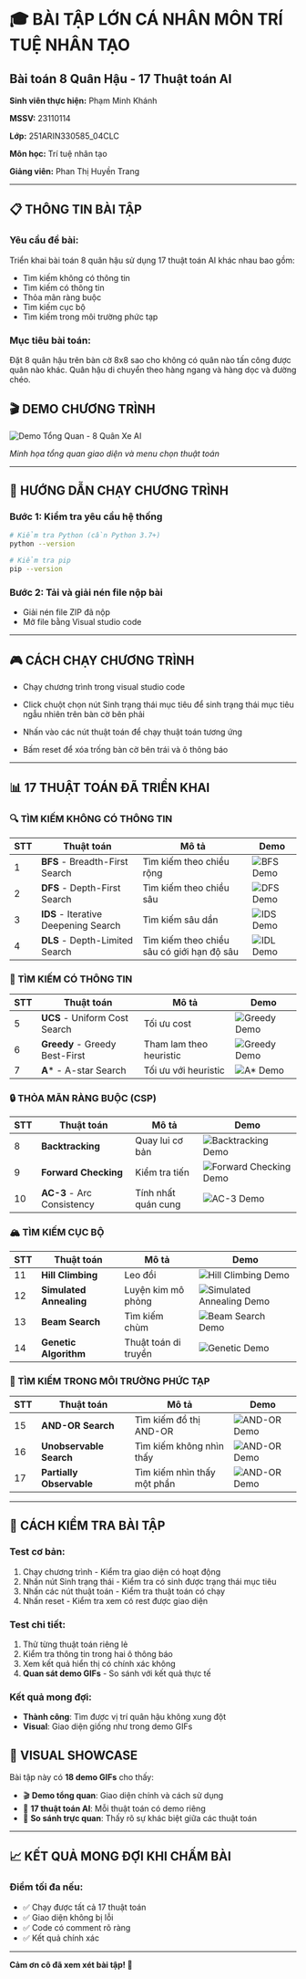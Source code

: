 # 🎓 BÀI TẬP LỚN CÁ NHÂN MÔN TRÍ TUỆ NHÂN TẠO
## Bài toán 8 Quân Hậu - 17 Thuật toán AI

**Sinh viên thực hiện:** Phạm Minh Khánh

**MSSV:** 23110114 

**Lớp:** 251ARIN330585_04CLC

**Môn học:** Trí tuệ nhân tạo

**Giảng viên:** Phan Thị Huyền Trang

---

## 📋 THÔNG TIN BÀI TẬP

### Yêu cầu đề bài:
Triển khai bài toán 8 quân hậu sử dụng 17 thuật toán AI khác nhau bao gồm:
- Tìm kiếm không có thông tin
- Tìm kiếm có thông tin  
- Thỏa mãn ràng buộc
- Tìm kiếm cục bộ
- Tìm kiếm trong môi trường phức tạp

### Mục tiêu bài toán:
Đặt 8 quân hậu trên bàn cờ 8x8 sao cho không có quân nào tấn công được quân nào khác. Quân hậu di chuyển theo hàng ngang và hàng dọc và đường chéo.

## 🎬 DEMO CHƯƠNG TRÌNH

![Demo Tổng Quan - 8 Quân Xe AI](images/demo.gif)

*Minh họa tổng quan giao diện và menu chọn thuật toán*

---

## 🚀 HƯỚNG DẪN CHẠY CHƯƠNG TRÌNH

### Bước 1: Kiểm tra yêu cầu hệ thống
```bash
# Kiểm tra Python (cần Python 3.7+)
python --version

# Kiểm tra pip
pip --version
```
### Bước 2: Tải và giải nén file nộp bài
- Giải nén file ZIP đã nộp
- Mở file bằng Visual studio code

---
## 🎮 CÁCH CHẠY CHƯƠNG TRÌNH

- Chạy chương trình trong visual studio code

- Click chuột chọn nút Sinh trạng thái mục tiêu để sinh trạng thái mục tiêu ngẫu nhiên trên bàn cờ bên phải
- Nhấn vào các nút thuật toán để chạy thuật toán tương ứng

- Bấm reset để xóa trống bàn cờ bên trái và ô thông báo

---

## 📊 17 THUẬT TOÁN ĐÃ TRIỂN KHAI

### 🔍 TÌM KIẾM KHÔNG CÓ THÔNG TIN

| STT | Thuật toán | Mô tả | Demo |
|-----|------------|-------|------|
| 1 | **BFS** - Breadth-First Search | Tìm kiếm theo chiều rộng | ![BFS Demo](images/BFS.gif) |
| 2 | **DFS** - Depth-First Search | Tìm kiếm theo chiều sâu | ![DFS Demo](images/DFS.gif) |
| 3 | **IDS** - Iterative Deepening Search | Tìm kiếm sâu dần | ![IDS Demo](images/IDS.gif) |
| 4 | **DLS** - Depth-Limited Search | Tìm kiếm theo chiều sâu có giới hạn độ sâu | ![IDL Demo](images/DLS.gif) |

### 🎯 TÌM KIẾM CÓ THÔNG TIN

| STT | Thuật toán | Mô tả | Demo |
|-----|------------|-------|------|
| 5 | **UCS** - Uniform Cost Search | Tối ưu cost | ![Greedy Demo](images/Greedy.gif) |
| 6 | **Greedy** - Greedy Best-First | Tham lam theo heuristic | ![Greedy Demo](images/Greedy.gif) |
| 7 | **A*** - A-star Search | Tối ưu với heuristic | ![A* Demo](images/AStar.gif) |

### 🔒 THỎA MÃN RÀNG BUỘC (CSP)

| STT | Thuật toán | Mô tả | Demo |
|-----|------------|-------|------|
| 8 | **Backtracking** | Quay lui cơ bản | ![Backtracking Demo](images/Backtracking.gif) |
| 9 | **Forward Checking** | Kiểm tra tiến | ![Forward Checking Demo](images/ForwardChecking.gif) |
| 10 | **AC-3** - Arc Consistency | Tính nhất quán cung | ![AC-3 Demo](images/AC3.gif) |

### 🏔️ TÌM KIẾM CỤC BỘ

| STT | Thuật toán | Mô tả | Demo |
|-----|------------|-------|------|
| 11 | **Hill Climbing** | Leo đồi | ![Hill Climbing Demo](images/HillClimbing.gif) |
| 12 | **Simulated Annealing** | Luyện kim mô phỏng | ![Simulated Annealing Demo](images/SimulatedAnnealing.gif) |
| 13 | **Beam Search** | Tìm kiếm chùm | ![Beam Search Demo](images/BeamSearch.gif) |
| 14 | **Genetic Algorithm** | Thuật toán di truyền | ![Genetic Demo](images/Genetic.gif) |

### 🌳 TÌM KIẾM TRONG MÔI TRƯỜNG PHỨC TẠP

| STT | Thuật toán | Mô tả | Demo |
|-----|------------|-------|------|
| 15 | **AND-OR Search** | Tìm kiếm đồ thị AND-OR | ![AND-OR Demo](images/NondeterministicAction.gif) |
| 16 | **Unobservable Search** | Tìm kiếm không nhìn thấy | ![AND-OR Demo](images/Unobservable.gif) |
| 17 | **Partially Observable** | Tìm kiếm nhìn thấy một phần | ![AND-OR Demo](images/PartiallyObservable.gif) |

---

## 🎯 CÁCH KIỂM TRA BÀI TẬP

### Test cơ bản:
1. Chạy chương trình - Kiểm tra giao diện có hoạt động
2. Nhấn nút Sinh trạng thái - Kiểm tra có sinh được trạng thái mục tiêu
3. Nhấn các nút thuật toán - Kiểm tra thuật toán có chạy
4. Nhấn reset - Kiểm tra xem có rest được giao diện

### Test chi tiết:
1. Thử từng thuật toán riêng lẻ
2. Kiểm tra thông tin trong hai ô thông báo
3. Xem kết quả hiển thị có chính xác không
4. **Quan sát demo GIFs** - So sánh với kết quả thực tế

### Kết quả mong đợi:
- **Thành công**: Tìm được vị trí quân hậu không xung đột
- **Visual**: Giao diện giống như trong demo GIFs

## 🎨 VISUAL SHOWCASE

Bài tập này có **18 demo GIFs** cho thấy:
- 🎬 **Demo tổng quan**: Giao diện chính và cách sử dụng
- 🧠 **17 thuật toán AI**: Mỗi thuật toán có demo riêng
- 🎯 **So sánh trực quan**: Thấy rõ sự khác biệt giữa các thuật toán

---

## 📈 KẾT QUẢ MONG ĐỢI KHI CHẤM BÀI

### Điểm tối đa nếu:
- ✅ Chạy được tất cả 17 thuật toán
- ✅ Giao diện không bị lỗi
- ✅ Code có comment rõ ràng
- ✅ Kết quả chính xác

---

**Cảm ơn cô đã xem xét bài tập! 🙏**

